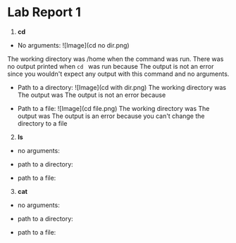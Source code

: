 # Lab Report 1
1. **cd**

* No arguments:
![Image](cd no dir.png)

The working directory was /home when the command was run.
There was no output printed when `cd ` was run because
The output is not an error since you wouldn't expect any output with this command and no arguments.


* Path to a directory:
![Image](cd with dir.png)
The working directory was
The output was
The output is not an error because


* Path to a file:
![Image](cd file.png)
The working directory was
The output was
The output is an error because you can't change the directory to a file


2. **ls**
* no arguments: 

* path to a directory:

* path to a file:


3. **cat**
* no arguments: 

* path to a directory:

* path to a file:

